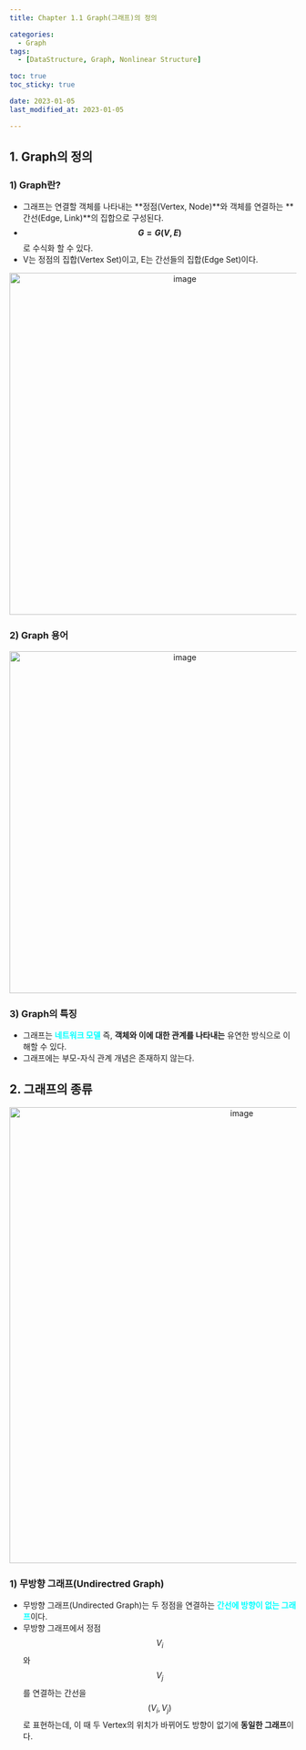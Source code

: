 ```yaml
---
title: Chapter 1.1 Graph(그래프)의 정의

categories: 
  - Graph
tags:
  - [DataStructure, Graph, Nonlinear Structure]

toc: true
toc_sticky: true

date: 2023-01-05
last_modified_at: 2023-01-05

---
```


## 1. Graph의 정의

### 1) Graph란?
- 그래프는 연결할 객체를 나타내는 **정점(Vertex, Node)**와 객체를 연결하는 **간선(Edge, Link)**의 집합으로 구성된다.
- **$$G = G(V,E)$$** 로 수식화 할 수 있다.  
- V는 정점의 집합(Vertex Set)이고, E는 간선들의 집합(Edge Set)이다.

<p align="center">
<img width="600" alt="image" src="https://user-images.githubusercontent.com/111734605/211243166-625dcc1a-039f-402e-a55c-ba1ccba2bbd1.png">
</p>

### 2) Graph 용어

<p align="center">
<img width="600" alt="image" src="https://user-images.githubusercontent.com/111734605/211245738-a15dba1a-e696-40cf-83f9-2e33dcc35e08.png">
</p>

### 3) Graph의 특징
- 그래프는 <span style = "color:aqua">**네트워크 모델**</span> 즉, **객체와 이에 대한 관계를 나타내는** 유연한 방식으로 이해할 수 있다.
- 그래프에는 부모-자식 관계 개념은 존재하지 않는다.

## 2. 그래프의 종류

<p align="center">
<img width="800" alt="image" src="https://user-images.githubusercontent.com/111734605/211244169-30519aae-af48-456a-a6c1-66acf25cd846.png">
</p>

### 1) 무방향 그래프(Undirectred Graph)
- 무방향 그래프(Undirected Graph)는 두 정점을 연결하는 <span style = "color:aqua">**간선에 방향이 없는 그래프**</span>이다.
- 무방향 그래프에서 정점 $$V_i$$ 와 $$V_j$$ 를 연결하는 간선을 $$(V_i,V_j)$$ 로 표현하는데, 이 때 두 Vertex의 위치가 바뀌어도 방향이 없기에 **동일한 그래프**이다. 
